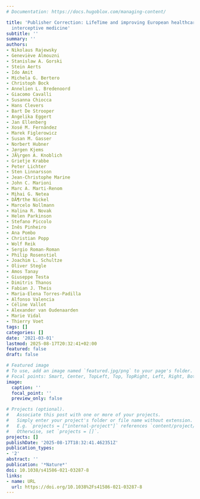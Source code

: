 ```yaml
---
# Documentation: https://docs.hugoblox.com/managing-content/

title: 'Publisher Correction: LifeTime and improving European healthcare through cell-based
  interceptive medicine'
subtitle: ''
summary: ''
authors:
- Nikolaus Rajewsky
- Geneviève Almouzni
- Stanislaw A. Gorski
- Stein Aerts
- Ido Amit
- Michela G. Bertero
- Christoph Bock
- Annelien L. Bredenoord
- Giacomo Cavalli
- Susanna Chiocca
- Hans Clevers
- Bart De Strooper
- Angelika Eggert
- Jan Ellenberg
- Xosé M. Fernández
- Marek Figlerowicz
- Susan M. Gasser
- Norbert Hubner
- Jørgen Kjems
- JÃ¼rgen A. Knoblich
- Grietje Krabbe
- Peter Lichter
- Sten Linnarsson
- Jean-Christophe Marine
- John C. Marioni
- Marc A. Marti-Renom
- Mihai G. Netea
- DÃ¶rthe Nickel
- Marcelo Nollmann
- Halina R. Novak
- Helen Parkinson
- Stefano Piccolo
- Inês Pinheiro
- Ana Pombo
- Christian Popp
- Wolf Reik
- Sergio Roman-Roman
- Philip Rosenstiel
- Joachim L. Schultze
- Oliver Stegle
- Amos Tanay
- Giuseppe Testa
- Dimitris Thanos
- Fabian J. Theis
- Maria-Elena Torres-Padilla
- Alfonso Valencia
- Céline Vallot
- Alexander van Oudenaarden
- Marie Vidal
- Thierry Voet
tags: []
categories: []
date: '2021-03-01'
lastmod: 2025-08-17T20:32:41+02:00
featured: false
draft: false

# Featured image
# To use, add an image named `featured.jpg/png` to your page's folder.
# Focal points: Smart, Center, TopLeft, Top, TopRight, Left, Right, BottomLeft, Bottom, BottomRight.
image:
  caption: ''
  focal_point: ''
  preview_only: false

# Projects (optional).
#   Associate this post with one or more of your projects.
#   Simply enter your project's folder or file name without extension.
#   E.g. `projects = ["internal-project"]` references `content/project/deep-learning/index.md`.
#   Otherwise, set `projects = []`.
projects: []
publishDate: '2025-08-17T18:32:41.462351Z'
publication_types:
- '2'
abstract: ''
publication: '*Nature*'
doi: 10.1038/s41586-021-03287-8
links:
- name: URL
  url: https://doi.org/10.1038%2Fs41586-021-03287-8
---
```

